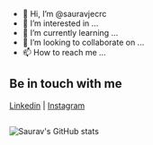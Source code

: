 - 👋 Hi, I’m @sauravjecrc
- 👀 I’m interested in ...
- 🌱 I’m currently learning ...
- 💞️ I’m looking to collaborate on ...
- 📫 How to reach me ...

<!---
sauravjecrc/sauravjecrc is a ✨ special ✨ repository because its `README.md` (this file) appears on your GitHub profile.
You can click the Preview link to take a look at your changes.
--->
## Be in touch with me
<a href="https://www.linkedin.com/in/saurav-kumar-97bb121ba">Linkedin</a>  |  <a href="https://www.instagram.com/i__saurav__/">Instagram</a>

<!-- Stats of my activity on Github -->
##
![Saurav's GitHub stats](https://github-readme-stats.vercel.app/api?username=sauravjecrc&show_icons=true&theme=tokyonight)
